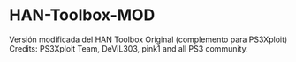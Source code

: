 # HAN-Toolbox-MOD
Versión modificada del HAN Toolbox Original (complemento para PS3Xploit)
Credits: PS3Xploit Team, DeViL303, pink1 and all PS3 community.

